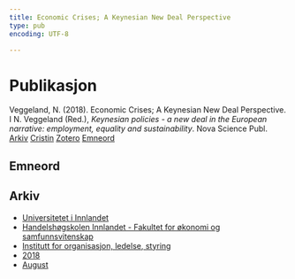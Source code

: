 ```yaml
---
title: Economic Crises; A Keynesian New Deal Perspective
type: pub
encoding: UTF-8

---
```

<h1>Publikasjon</h1>
<article id="csl-bib-container-FDUTT6WG" class="csl-bib-container">
  <div class="csl-bib-body"> <div class="csl-entry">Veggeland, N. (2018). Economic Crises; A Keynesian New Deal Perspective. I N. Veggeland (Red.), <i>Keynesian policies - a new deal in the European narrative: employment, equality and sustainability</i>. Nova Science Publ.</div> </div>
  <div class="csl-bib-buttons">
    <a href="#taxonomy-article-FDUTT6WG" alt="archive" class="csl-bib-button">Arkiv</a>
    <a href="https://app.cristin.no/results/show.jsf?id=1602712" alt="Cristin" class="csl-bib-button">Cristin</a>
    <a href="http://zotero.org/groups/5881554/items/FDUTT6WG" alt="Zotero" class="csl-bib-button">Zotero</a>
    <a href="#keywords-article-FDUTT6WG" alt="keywords" class="csl-bib-button">Emneord</a>
  </div>
  <div id="csl-bib-meta-container-FDUTT6WG"></div>
</article>
<div id="csl-bib-meta-FDUTT6WG" class="csl-bib-meta">
  <article id="keywords-article-FDUTT6WG" class="keywords-article">
    <h1>Emneord</h1>
    
  </article>
  <article id="taxonomy-article-FDUTT6WG" class="taxonomy-article">
    <h1>Arkiv</h1>
    <ul>
      <li><a href="{{< params subfolder >}}nn/archive/?key=3DCRN523">Universitetet i Innlandet</a></li>
      <li><a href="{{< params subfolder >}}nn/archive/?key=DU8Q9LN9">Handelshøgskolen Innlandet - Fakultet for økonomi og samfunnsvitenskap</a></li>
      <li><a href="{{< params subfolder >}}nn/archive/?key=4LUWR3ZM">Institutt for organisasjon, ledelse, styring</a></li>
      <li><a href="{{< params subfolder >}}nn/archive/?key=32SCKVEY">2018</a></li>
      <li><a href="{{< params subfolder >}}nn/archive/?key=M9JC9DBU">August</a></li>
    </ul>
  </article>
</div>
